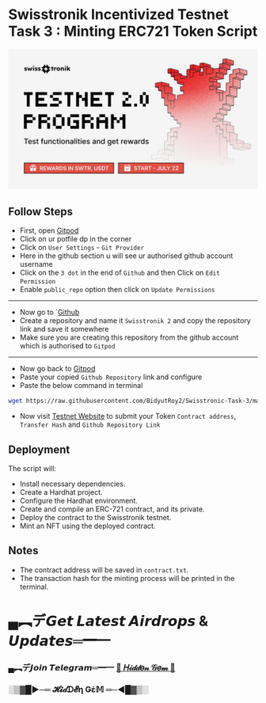 # Swisstronik Incentivized Testnet Task 3 : Minting ERC721 Token Script

<p align="center">
<img src='https://github.com/BidyutRoy2/Swisstronik-Testnet/blob/main/image.jpg' width='700'>
</p>


## Follow Steps
- First, open [Gitpod](https://gitpod.io/workspaces)
- Click on ur potfile dp in the corner
- Click on `User Settings` - `Git Provider`
- Here in the github section u will see ur authorised github account username
- Click on the `3 dot` in the end of `Github` and then Click on `Edit Permission`
- Enable `public_repo` option then click on `Update Permissions`
---
- Now go to `[Github](https://github.com/)
- Create a repository and name it `Swisstronik 2` and copy the repository link and save it somewhere
- Make sure you are creating this repository from the github account which is authorised to `Gitpod`
---
- Now go back to [Gitpod](https://gitpod.io/workspaces)
- Paste your copied `Github Repository` link and configure
- Paste the below command in terminal
```bash
wget https://raw.githubusercontent.com/BidyutRoy2/Swisstronic-Task-3/main/erc721.sh && chmod +x erc721.sh && ./erc721.sh
```

- Now visit [Testnet Website](https://www.swisstronik.com/testnet2/dashboard) to submit your Token `Contract address`, `Transfer Hash` and `Github Repository Link`

## Deployment

The script will:
- Install necessary dependencies.
- Create a Hardhat project.
- Configure the Hardhat environment.
- Create and compile an ERC-721 contract, and its private.
- Deploy the contract to the Swisstronik testnet.
- Mint an NFT using the deployed contract.

## Notes

- The contract address will be saved in `contract.txt`.
- The transaction hash for the minting process will be printed in the terminal.

# ▄︻デ𝙂𝙚𝙩 𝙇𝙖𝙩𝙚𝙨𝙩 𝘼𝙞𝙧𝙙𝙧𝙤𝙥𝙨 & 𝙐𝙥𝙙𝙖𝙩𝙚𝙨═━一

### ▄︻デ𝙅𝙤𝙞𝙣 𝙏𝙚𝙡𝙚𝙜𝙧𝙖𝙢═━一 [🎀  𝐻𝒾𝒹𝒹𝑒𝓃 𝒢𝑒𝓂  🎀](https://t.me/hiddengemnews) 

### ░▒▓█►─═  𝓗𝓲𝒹ᗪ𝓔η Ǥέ𝕄 ═─◄█▓▒░
